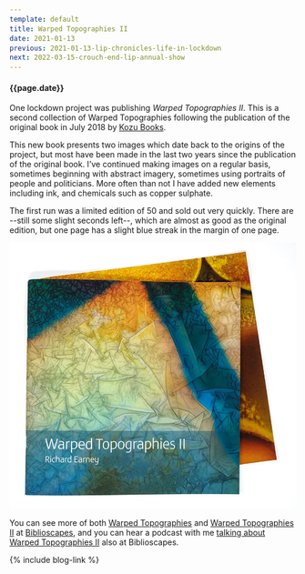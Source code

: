 ```yaml
---
template: default
title: Warped Topographies II
date: 2021-01-13
previous: 2021-01-13-lip-chronicles-life-in-lockdown
next: 2022-03-15-crouch-end-lip-annual-show
---
```


#### {{page.date}}

One lockdown project was publishing *Warped Topographies II*. This is a second collection of Warped Topographies following the publication of the original book in July 2018 by [Kozu Books](https://www.kozubooks.com/books-new/richard-earney-warped-topographies).

This new book presents two images which date back to the origins of the project, but most have been made in the last two years since the publication of the original book. I’ve continued making images on a regular basis, sometimes beginning with abstract imagery, sometimes using portraits of people and politicians. More often than not I have added new elements including ink, and chemicals such as copper sulphate.

The first run was a limited edition of 50 and sold out very quickly. There are --still some slight seconds left--, which are almost as good as the original edition, but one page has a slight blue streak in the margin of one page.

![Warped Topographies II](../books/warped-topographies-ii-02.webp "Warped Topographies II")

You can see more of both [Warped Topographies](https://biblioscapes.com/library/warped-topographies) and [Warped Topographies II](https://biblioscapes.com/library/warped-topographies-ii) at [Biblioscapes](https://biblioscapes.com/), and you can hear a podcast with me [talking about Warped Topographies II](https://biblioscapes.com/in-discussion/richard-earney) also at Biblioscapes.

{% include blog-link %}